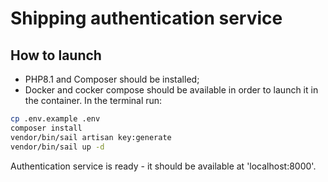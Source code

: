 # Shipping authentication service

## How to launch
- PHP8.1 and Composer should be installed;
- Docker and cocker compose should be available in order to launch it in the container.
In the terminal run:
```bash
cp .env.example .env
composer install
vendor/bin/sail artisan key:generate
vendor/bin/sail up -d
```

Authentication service is ready - it should be available at 'localhost:8000'.
